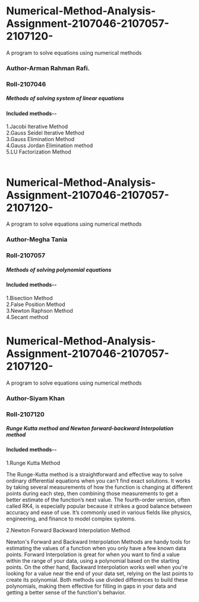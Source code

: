 # Numerical-Method-Analysis-Assignment-2107046-2107057-2107120-
A program to solve equations using numerical methods
<h3>Author-Arman Rahman Rafi.</h3>
<h3>Roll-2107046</h3>
<h5>Methods of solving system of linear equations</h5>
<h4>Included methods--</h4>
1.Jacobi Iterative Method<br>
2.Gauss Seidel Iterative Method<br>
3.Gauss Elimination Method<br>
4.Gauss Jordan Elimination method<br>
5.LU Factorization Method<br>

<br>

# Numerical-Method-Analysis-Assignment-2107046-2107057-2107120-
A program to solve equations using numerical methods
<h3>Author-Megha Tania</h3>
<h3>Roll-2107057</h3>
<h5>Methods of solving polynomial equations</h5>
<h4>Included methods--</h4>
1.Bisection Method<br>
2.False Position Method<br>
3.Newton Raphson Method<br>
4.Secant method<br>

# Numerical-Method-Analysis-Assignment-2107046-2107057-2107120-
A program to solve equations using numerical methods
<h3>Author-Siyam Khan</h3>
<h3>Roll-2107120</h3>
<h5>Runge Kutta method and Newton forward-backward Interpolation method</h5>
<h4>Included methods--</h4>
1.Runge Kutta Method<br>
<p>The Runge-Kutta method is a straightforward and effective way to solve ordinary differential equations when you can’t find exact solutions. It works by taking several measurements of how the function is changing at different points during each step, then combining those measurements to get a better estimate of the function’s next value. The fourth-order version, often called RK4, is especially popular because it strikes a good balance between accuracy and ease of use. It’s commonly used in various fields like physics, engineering, and finance to model complex systems.</p>

2.Newton Forward Backward Interpolation Method<br>
<p>
Newton's Forward and Backward Interpolation Methods are handy tools for estimating the values of a function when you only have a few known data points. Forward Interpolation is great for when you want to find a value within the range of your data, using a polynomial based on the starting points. On the other hand, Backward Interpolation works well when you're looking for a value near the end of your data set, relying on the last points to create its polynomial. Both methods use divided differences to build these polynomials, making them effective for filling in gaps in your data and getting a better sense of the function's behavior.</p>